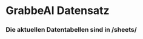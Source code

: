 























































































































































































































































































































































































































































































# GrabbeAI Datensatz





### Die aktuellen Datentabellen sind in /sheets/


